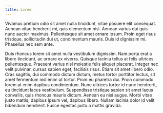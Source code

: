```yaml
---
title: Lorem
---
```


Vivamus pretium odio sit amet nulla tincidunt, vitae posuere elit consequat. Aenean vitae hendrerit mi, quis elementum nisl. Aenean varius dui quis nunc auctor maximus. Pellentesque sit amet ornare ipsum. Proin eget risus tristique, sollicitudin dui ut, condimentum mauris. Duis id dignissim mi. Phasellus nec sem ante.

Duis rhoncus lorem sit amet nulla vestibulum dignissim. Nam porta erat a libero tincidunt, ac ornare ex viverra. Quisque lacinia tellus at felis ultrices pellentesque. Praesent varius nisl molestie felis aliquet placerat. Integer nec velit pulvinar, cursus sapien eget, facilisis risus. Etiam sit amet libero odio. Cras sagittis, dui commodo dictum dictum, metus tortor porttitor lectus, sit amet fermentum nisl enim ut tortor. Proin eu pharetra dui. Proin commodo lorem at enim dapibus condimentum. Nunc ultrices tortor id nunc hendrerit, eu tincidunt lacus vestibulum. Suspendisse tristique sapien sit amet lacus convallis, quis rhoncus mauris dictum. Aenean eu nisi augue. Morbi vitae justo mattis, dapibus ipsum vel, dapibus libero. Nullam lacinia dolor id velit bibendum hendrerit. Fusce egestas justo a mattis gravida.

